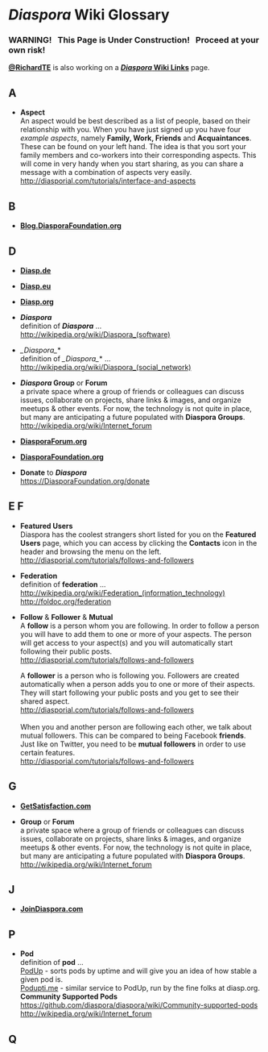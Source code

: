 # _Diaspora_ Wiki Glossary

### WARNING! &nbsp; This Page is Under Construction! &nbsp; Proceed at your own risk!

**[@RichardTE](https://Diasp.org/u/richardte)** is also working on a **[_Diaspora_ Wiki Links](https://github.com/diaspora/diaspora/wiki/links)** page.

## <a name="wiki-a">A</a>

- **Aspect**   
    An aspect would be best described as a list of people, based on their relationship with you. When you have just signed up you have four _example aspects_, namely **Family, Work, Friends** and **Acquaintances**. These can be found on your left hand. The idea is that you sort your family members and co-workers into their corresponding aspects. This will come in very handy when you start sharing, as you can share a message with a combination of aspects very easily.   
    http://diasporial.com/tutorials/interface-and-aspects   

## <a name="wiki-b">B</a>

- **[Blog.DiasporaFoundation.org](http://Blog.DiasporaFoundation.org)**   

## <a name="wiki-d">D</a>

- **[Diasp.de](http://Diasp.de)**   

- **[Diasp.eu](http://Diasp.eu)**   

- **[Diasp.org](http://Diasp.org)**   

- **_Diaspora_**       
    definition of **_Diaspora_** ...   
    http://wikipedia.org/wiki/Diaspora_(software)

- **_Diaspora*_**        
    definition of **_Diaspora*_** ...     
    http://wikipedia.org/wiki/Diaspora_(social_network)

- **_Diaspora_ Group** or **Forum**       
    a private space where a group of friends or colleagues can discuss issues, collaborate on projects, share links & images, and organize meetups & other events.  For now, the technology is not quite in place, but many are anticipating a future populated with **Diaspora Groups**.     
    http://wikipedia.org/wiki/Internet_forum    

- **[DiasporaForum.org](http://DiasporaFoundation.org)**   

- **[DiasporaFoundation.org](http://DiasporaFoundation.org)**   

- **Donate** to **_Diaspora_**   
    https://DiasporaFoundation.org/donate

## <a name="wiki-f">E F</a>
     
- **Featured Users**     
Diaspora has the coolest strangers short listed for you on the **Featured Users** page, which you can access by clicking the **Contacts** icon in the header and browsing the menu on the left.    
    http://diasporial.com/tutorials/follows-and-followers    

- **Federation**          
    definition of **federation** ...       
    http://wikipedia.org/wiki/Federation_(information_technology)    
    http://foldoc.org/federation     

- **Follow** & **Follower** & **Mutual**    
    A **follow** is a person whom you are following. In order to follow a person you will have to add them to one or more of your aspects. The person will get access to your aspect(s) and you will automatically start following their public posts.    
    http://diasporial.com/tutorials/follows-and-followers
    
    A **follower** is a person who is following you. Followers are created automatically when a person adds you to one or more of their aspects. They will start following your public posts and you get to see their shared aspect.    
    http://diasporial.com/tutorials/follows-and-followers   
&nbsp;    
    When you and another person are following each other, we talk about mutual followers. This can be compared to being Facebook **friends**. Just like on Twitter, you need to be **mutual followers** in order to use certain features.    
    http://diasporial.com/tutorials/follows-and-followers     

## <a name="wiki-g">G</a>

- **[GetSatisfaction.com](http://getsatisfaction.com/diaspora)**   
   
- **Group** or **Forum**       
    a private space where a group of friends or colleagues can discuss issues, collaborate on projects, share links & images, and organize meetups & other events.  For now, the technology is not quite in place, but many are anticipating a future populated with **Diaspora Groups**.     
    http://wikipedia.org/wiki/Internet_forum    

## <a name="wiki-j">J</a>

- **[JoinDiaspora.com](http://JoinDiaspora.com)**   

## <a name="wiki-p">P</a>

- **Pod**       
    definition of **pod** ...     
    [PodUp](http://podup.sargodarya.de) - sorts pods by uptime and will give you an idea of how stable a given pod is.    
    [Podupti.me](http://podupti.me/) - similar service to PodUp, run by the fine folks at diasp.org.    
    **Community Supported Pods**      
        https://github.com/diaspora/diaspora/wiki/Community-supported-pods
        http://wikipedia.org/wiki/Internet_forum    

## <a name="wiki-q">Q</a>



